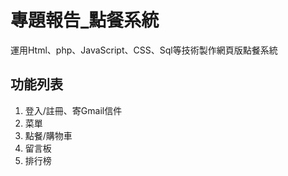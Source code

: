 # 專題報告_點餐系統
運用Html、php、JavaScript、CSS、Sql等技術製作網頁版點餐系統

## 功能列表
1. 登入/註冊、寄Gmail信件
2. 菜單  
3. 點餐/購物車  
4. 留言板  
5. 排行榜  
